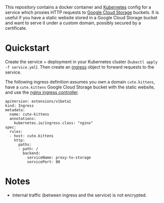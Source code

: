 This repository contains a docker container and [Kubernetes] config for a service which proxies HTTP requests to [Google Cloud Storage][gcs] buckets. It is useful if you have a static website stored in a Google Cloud Storage bucket and want to serve it under a custom domain, possibly secured by a certificate.

# Quickstart

Create the service + deployment in your Kubernetes cluster (`kubectl apply -f service.yml`). Then create an [ingress] object to forward requests to the service.

The following ingress definition assumes you own a domain `cute.kittens`, have a `cute.kittens` Google Cloud Storage bucket with the static website, and use the [nginx ingress controller][nginx-ingress-controller].

```
apiVersion: extensions/v1beta1
kind: Ingress
metadata:
  name: cute-kittens
  annotations:
    kubernetes.io/ingress.class: "nginx"
spec:
  rules:
  - host: cute.kittens
    http:
      paths:
      - path: /
        backend:
          serviceName: proxy-to-storage
          servicePort: 80
```

# Notes

 - Internal traffic (between ingress and the service) is not encrypted.

[Kubernetes]: https://kubernetes.io/
[gcs]: https://cloud.google.com/storage/
[ingress]: https://kubernetes.io/docs/concepts/services-networking/ingress/
[nginx-ingress-controller]: https://github.com/kubernetes/ingress-nginx
